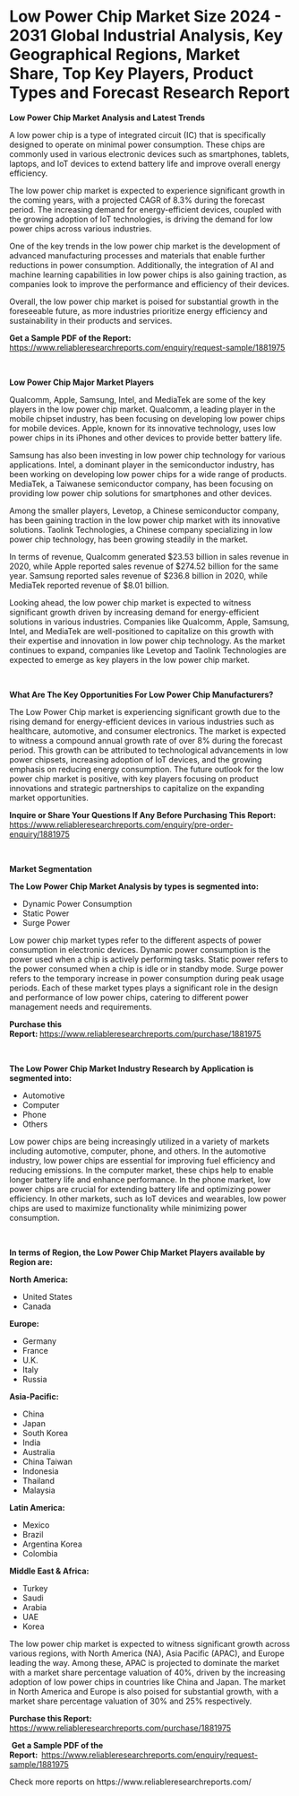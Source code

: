 <p><h1>Low Power Chip Market Size 2024 - 2031 Global Industrial Analysis, Key Geographical Regions, Market Share, Top Key Players, Product Types and Forecast Research Report</h1></p><p><strong>Low Power Chip Market Analysis and Latest Trends</strong></p>
<p><p>A low power chip is a type of integrated circuit (IC) that is specifically designed to operate on minimal power consumption. These chips are commonly used in various electronic devices such as smartphones, tablets, laptops, and IoT devices to extend battery life and improve overall energy efficiency.</p><p>The low power chip market is expected to experience significant growth in the coming years, with a projected CAGR of 8.3% during the forecast period. The increasing demand for energy-efficient devices, coupled with the growing adoption of IoT technologies, is driving the demand for low power chips across various industries.</p><p>One of the key trends in the low power chip market is the development of advanced manufacturing processes and materials that enable further reductions in power consumption. Additionally, the integration of AI and machine learning capabilities in low power chips is also gaining traction, as companies look to improve the performance and efficiency of their devices.</p><p>Overall, the low power chip market is poised for substantial growth in the foreseeable future, as more industries prioritize energy efficiency and sustainability in their products and services.</p></p>
<p><strong>Get a Sample PDF of the Report:&nbsp;</strong> <a href="https://www.reliableresearchreports.com/enquiry/request-sample/1881975">https://www.reliableresearchreports.com/enquiry/request-sample/1881975</a></p>
<p>&nbsp;</p>
<p><strong>Low Power Chip Major Market Players</strong></p>
<p><p>Qualcomm, Apple, Samsung, Intel, and MediaTek are some of the key players in the low power chip market. Qualcomm, a leading player in the mobile chipset industry, has been focusing on developing low power chips for mobile devices. Apple, known for its innovative technology, uses low power chips in its iPhones and other devices to provide better battery life.</p><p>Samsung has also been investing in low power chip technology for various applications. Intel, a dominant player in the semiconductor industry, has been working on developing low power chips for a wide range of products. MediaTek, a Taiwanese semiconductor company, has been focusing on providing low power chip solutions for smartphones and other devices.</p><p>Among the smaller players, Levetop, a Chinese semiconductor company, has been gaining traction in the low power chip market with its innovative solutions. Taolink Technologies, a Chinese company specializing in low power chip technology, has been growing steadily in the market.</p><p>In terms of revenue, Qualcomm generated $23.53 billion in sales revenue in 2020, while Apple reported sales revenue of $274.52 billion for the same year. Samsung reported sales revenue of $236.8 billion in 2020, while MediaTek reported revenue of $8.01 billion.</p><p>Looking ahead, the low power chip market is expected to witness significant growth driven by increasing demand for energy-efficient solutions in various industries. Companies like Qualcomm, Apple, Samsung, Intel, and MediaTek are well-positioned to capitalize on this growth with their expertise and innovation in low power chip technology. As the market continues to expand, companies like Levetop and Taolink Technologies are expected to emerge as key players in the low power chip market.</p></p>
<p>&nbsp;</p>
<p><strong>What Are The Key Opportunities For Low Power Chip Manufacturers?</strong></p>
<p><p>The Low Power Chip market is experiencing significant growth due to the rising demand for energy-efficient devices in various industries such as healthcare, automotive, and consumer electronics. The market is expected to witness a compound annual growth rate of over 8% during the forecast period. This growth can be attributed to technological advancements in low power chipsets, increasing adoption of IoT devices, and the growing emphasis on reducing energy consumption. The future outlook for the low power chip market is positive, with key players focusing on product innovations and strategic partnerships to capitalize on the expanding market opportunities.</p></p>
<p><strong>Inquire or Share Your Questions If Any Before Purchasing This Report:</strong> <a href="https://www.reliableresearchreports.com/enquiry/pre-order-enquiry/1881975">https://www.reliableresearchreports.com/enquiry/pre-order-enquiry/1881975</a></p>
<p>&nbsp;</p>
<p><strong>Market Segmentation</strong></p>
<p><strong>The Low Power Chip Market Analysis by types is segmented into:</strong></p>
<p><ul><li>Dynamic Power Consumption</li><li>Static Power</li><li>Surge Power</li></ul></p>
<p><p>Low power chip market types refer to the different aspects of power consumption in electronic devices. Dynamic power consumption is the power used when a chip is actively performing tasks. Static power refers to the power consumed when a chip is idle or in standby mode. Surge power refers to the temporary increase in power consumption during peak usage periods. Each of these market types plays a significant role in the design and performance of low power chips, catering to different power management needs and requirements.</p></p>
<p><strong>Purchase this Report:&nbsp;</strong><a href="https://www.reliableresearchreports.com/purchase/1881975">https://www.reliableresearchreports.com/purchase/1881975</a></p>
<p>&nbsp;</p>
<p><strong>The Low Power Chip Market Industry Research by Application is segmented into:</strong></p>
<p><ul><li>Automotive</li><li>Computer</li><li>Phone</li><li>Others</li></ul></p>
<p><p>Low power chips are being increasingly utilized in a variety of markets including automotive, computer, phone, and others. In the automotive industry, low power chips are essential for improving fuel efficiency and reducing emissions. In the computer market, these chips help to enable longer battery life and enhance performance. In the phone market, low power chips are crucial for extending battery life and optimizing power efficiency. In other markets, such as IoT devices and wearables, low power chips are used to maximize functionality while minimizing power consumption.</p></p>
<p>&nbsp;</p>
<p><strong>In terms of Region, the Low Power Chip Market Players available by Region are:</strong></p>
<p>
    <p> <strong> North America: </strong>
        <ul>
            <li>United States</li>
            <li>Canada</li>
        </ul>
        </p> 
    <p> <strong> Europe: </strong>
        <ul>
            <li>Germany</li>
            <li>France</li>
            <li>U.K.</li>
            <li>Italy</li>
            <li>Russia</li>
        </ul>
        </p> 
    <p> <strong> Asia-Pacific: </strong>
        <ul>
            <li>China</li>
            <li>Japan</li>
            <li>South Korea</li>
            <li>India</li>
            <li>Australia</li>
            <li>China Taiwan</li>
            <li>Indonesia</li>
            <li>Thailand</li>
            <li>Malaysia</li>
        </ul>
        </p> 
    <p> <strong> Latin America: </strong>
        <ul>
            <li>Mexico</li>
            <li>Brazil</li>
            <li>Argentina Korea</li>
            <li>Colombia</li>
        </ul>
        </p> 
    <p> <strong> Middle East & Africa: </strong>
        <ul>
            <li>Turkey</li>
            <li>Saudi</li>
            <li>Arabia</li>
            <li>UAE</li>
            <li>Korea</li>
        </ul>
    </p>
    </p>
<p><p>The low power chip market is expected to witness significant growth across various regions, with North America (NA), Asia Pacific (APAC), and Europe leading the way. Among these, APAC is projected to dominate the market with a market share percentage valuation of 40%, driven by the increasing adoption of low power chips in countries like China and Japan. The market in North America and Europe is also poised for substantial growth, with a market share percentage valuation of 30% and 25% respectively.</p></p>
<p><strong>Purchase this Report: </strong><a href="https://www.reliableresearchreports.com/purchase/1881975">https://www.reliableresearchreports.com/purchase/1881975</a></p>
<p>&nbsp;<strong>Get a Sample PDF of the Report:&nbsp;&nbsp;</strong><a href="https://www.reliableresearchreports.com/enquiry/request-sample/1881975">https://www.reliableresearchreports.com/enquiry/request-sample/1881975</a></p>
<p><strong></strong></p>
<p>Check more reports on https://www.reliableresearchreports.com/</p>